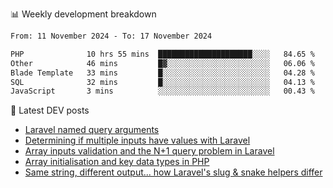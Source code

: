📊 Weekly development breakdown
<!--START_SECTION:waka-->

```txt
From: 11 November 2024 - To: 17 November 2024

PHP              10 hrs 55 mins  █████████████████████░░░░   84.65 %
Other            46 mins         █▓░░░░░░░░░░░░░░░░░░░░░░░   06.06 %
Blade Template   33 mins         █░░░░░░░░░░░░░░░░░░░░░░░░   04.28 %
SQL              32 mins         █░░░░░░░░░░░░░░░░░░░░░░░░   04.13 %
JavaScript       3 mins          ░░░░░░░░░░░░░░░░░░░░░░░░░   00.43 %
```

<!--END_SECTION:waka-->

📕 Latest DEV posts
<!-- BLOG-POST-LIST:START -->
- [Laravel named query arguments](https://dev.to/michaelvickersuk/laravel-named-query-arguments-28kd)
- [Determining if multiple inputs have values with Laravel](https://dev.to/michaelvickersuk/determining-if-multiple-inputs-have-values-with-laravel-km6)
- [Array inputs validation and the N+1 query problem in Laravel](https://dev.to/michaelvickersuk/array-inputs-validation-and-the-n1-query-problem-in-laravel-2agb)
- [Array initialisation and key data types in PHP](https://dev.to/michaelvickersuk/array-initialisation-and-key-data-types-in-php-1e5b)
- [Same string, different output... how Laravel&#39;s slug &amp; snake helpers differ](https://dev.to/michaelvickersuk/same-string-different-output-how-laravels-slug-snake-helpers-differ-1ccj)
<!-- BLOG-POST-LIST:END -->
